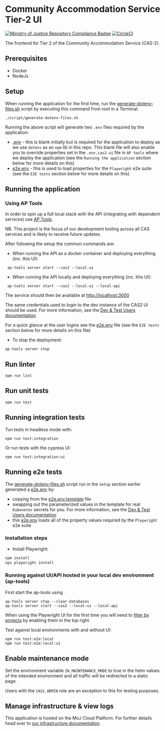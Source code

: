 # Community Accommodation Service Tier-2 UI

[![Ministry of Justice Repository Compliance Badge](https://github-community.service.justice.gov.uk/repository-standards/api/hmpps-community-accommodation-tier-2-ui/badge)](https://github-community.service.justice.gov.uk/repository-standards/hmpps-community-accommodation-tier-2-ui)
[![CircleCI](https://circleci.com/gh/ministryofjustice/hmpps-community-accommodation-tier-2-ui/tree/main.svg?style=svg)](https://circleci.com/gh/ministryofjustice/hmpps-community-accommodation-tier-2-ui)

The frontend for Tier 2 of the Community Accommodation Service (CAS-2).

## Prerequisites

* Docker
* NodeJs

## Setup

When running the application for the first time, run the [generate-dotenv-files.sh](script/generate-dotenv-files.sh) script by executing this command from root in a Terminal:
```
./script/generate-dotenv-files.sh
```

Running the above script will generate two `.env` files required by the application:
* [.env](.env) - this is blank initially but is required for the application to deploy as we use `dotenv` as an `npm` lib in this repo. This blank file will also enable you to override properties set in the `.env.cas2-ui` file in `AP tools` where we deploy the application (see the `Running the application` section below for more details on this)
* [e2e.env](e2e.env) - this is used to load properties for the `Playwright` e2e suite (see the `E2E tests` section below for more details on this)

## Running the application

### Using AP Tools

In order to spin up a full local stack with the API (integrating with dependent services) use [AP Tools](https://github.com/ministryofjustice/hmpps-approved-premises-tools).

NB. This project is the focus of our development tooling across all CAS services and is likely to receive future updates.

After following the setup the common commands are:

* When running the API as a docker container and deploying everything (inc. this UI):
```
 ap-tools server start --cas2 --local-ui
```

* When running the API locally and deploying everything (inc. this UI):
```
 ap-tools server start --cas2 --local-ui --local-api
```

The service should then be available at <http://localhost:3000>

The same credentials used to login to the dev instance of the CAS2 UI should be used. For more information, see the [Dev & Test Users documentation](https://dsdmoj.atlassian.net/wiki/spaces/AP/pages/5624791477/Dev+Test+Users)

For a quick glance at the user logins see the [e2e.env](e2e.env) file (see the `E2E tests` section below for more details on this file)

* To stop the deployment:
```
ap-tools server stop
```

## Run linter

`npm run lint`

## Run unit tests

`npm run test`

## Running integration tests

Tun tests in headless mode with:

`npm run test:integration`

Or run tests with the cypress UI:

`npm run test:integration:ui`

## Running e2e tests

The [generate-dotenv-files.sh](script/generate-dotenv-files.sh) script run in the `Setup` section earlier generated a [e2e.env](e2e.env) by:
* copying from the [e2e.env.template](e2e.env.template) file
* swapping out the parameterized values in the template for real `Kubenetes` secrets for you. For more information, see the [Dev & Test Users documentation](https://dsdmoj.atlassian.net/wiki/spaces/AP/pages/5624791477/Dev+Test+Users)
* this [e2e.env](e2e.env) loads all of the property values required by the `Playwright` e2e suite

### Installation steps
* Install Playwright:

```bash
npm install
npx playwright install
```

### Running against UI/API hosted in your local dev environment (ap-tools)

First start the ap-tools using

```
ap-tools server stop --clear-databases
ap-tools server start --cas2 --local-ui --local-api
```

When using the Playwright UI for the first time you will need to [filter by
projects](https://github.com/ministryofjustice/hmpps-community-accommodation-tier-2-ui/pull/482/files#diff-f679bf1e58e8dddfc6cff0fa37c8e755c8d2cfc9e6b5dc5520a5800beba59a92R19) by enabling them in the top right.

Test against local environments with and without UI:

```
npm run test:e2e:local
npm run test:e2e:local:ui
```

## Enable maintenance mode

Set the environment variable `IN_MAINTENANCE_MODE` to true in the helm values of
the intended environment and all traffic will be redirected to a static page.

Users with the `CAS2_ADMIN` role are an exception to this for testing purposes.

## Manage infrastructure & view logs

This application is hosted on the MoJ Cloud Platform. For further details head
over to [our infrastructure
documentation](https://dsdmoj.atlassian.net/wiki/spaces/AP/pages/4325244964/Manage+infrastructure).
